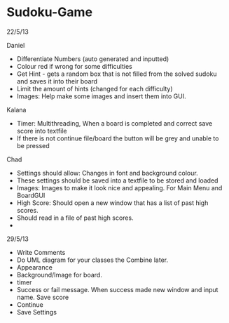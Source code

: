 Sudoku-Game
================

22/5/13

Daniel
- Differentiate Numbers (auto generated and inputted)
- Colour red if wrong for some difficulties
- Get Hint - gets a random box that is not filled from the solved sudoku and saves it into their board
- Limit the amount of hints (changed for each difficulty)
- Images: Help make some images and insert them into GUI.

Kalana
- Timer: Multithreading, When a board is completed and correct save score into textfile
- If there is not continue file/board the button will be grey and unable to be pressed

Chad
- Settings should allow: Changes in font and background colour.
- These settings should be saved into a textfile to be stored and loaded
- Images: Images to make it look nice and appealing. For Main Menu and BoardGUI
- High Score: Should open a new window that has a list of past high scores.
- Should read in a file of past high scores. 
- 

29/5/13
- Write Comments
- Do UML diagram for your classes the Combine later.
- Appearance
- Background/Image for board.
- timer
- Success or fail message. When success made new window and input name. Save score
- Continue
- Save Settings
